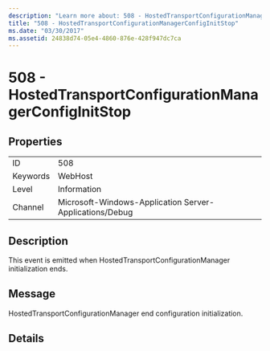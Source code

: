 ```yaml
---
description: "Learn more about: 508 - HostedTransportConfigurationManagerConfigInitStop"
title: "508 - HostedTransportConfigurationManagerConfigInitStop"
ms.date: "03/30/2017"
ms.assetid: 24838d74-05e4-4860-876e-428f947dc7ca
---
```

# 508 - HostedTransportConfigurationManagerConfigInitStop

## Properties  
  
|||  
|-|-|  
|ID|508|  
|Keywords|WebHost|  
|Level|Information|  
|Channel|Microsoft-Windows-Application Server-Applications/Debug|  
  
## Description  

 This event is emitted when HostedTransportConfigurationManager initialization ends.  
  
## Message  

 HostedTransportConfigurationManager end configuration initialization.  
  
## Details

